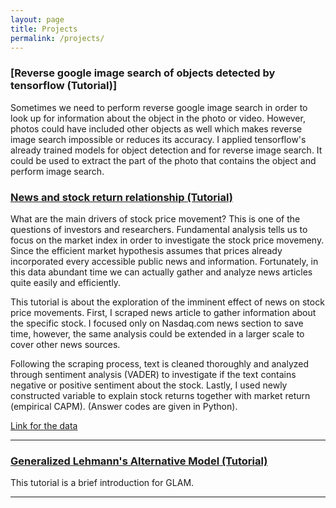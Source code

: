 ```yaml
---
layout: page
title: Projects
permalink: /projects/
---
```



### [Reverse google image search of objects detected by tensorflow (Tutorial)]

Sometimes we need to perform reverse google image search in order to look up for information about the object in the photo or video.
However, photos could have included other objects as well which makes reverse image search impossible or reduces its accuracy.
I applied tensorflow's already trained models for object detection and for reverse image search. It could be used to extract the part of the photo that contains the object and perform image search.

### [News and stock return relationship (Tutorial)](/projects/news_and_boeing_stocks.html)

What are the main drivers of stock price movement? This is one of the questions of investors and researchers. Fundamental analysis tells us to focus on the market index in order to investigate the stock price movemeny. Since the efficient market hypothesis assumes that prices already incorporated every accessible public news and information. Fortunately, in this data abundant time we can actually gather and analyze news articles quite easily and efficiently. 

This tutorial is about the exploration of the imminent effect of news on stock price movements. First, I scraped news article to gather information about the specific stock. I focused only on Nasdaq.com news section to save time, however, the same analysis could be extended in a larger scale to cover other news sources.

Following the scraping process, text is cleaned thoroughly and analyzed through sentiment analysis (VADER) to investigate if the text contains negative or positive sentiment about the stock. Lastly, I used newly constructed variable to explain stock returns together with market return (empirical CAPM). (Answer codes are given in Python).

[Link for the data](https://github.com/navruzbek1992/data_science_challenges/blob/master/data.zip?raw=true)

***

### [Generalized Lehmann's Alternative Model (Tutorial)](/projects/glam_demonstration.html)

This tutorial is a brief introduction for GLAM. 

***

